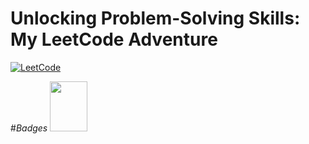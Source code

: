 # Unlocking Problem-Solving Skills: My LeetCode Adventure
[![LeetCode](https://img.shields.io/badge/LeetCode-a_vinay-7C8BC7?style=for-the-badge&logo=leetcode)](https://leetcode.com/a_vinay/)

#*Badges*
<img src="https://assets.leetcode.com/static_assets/marketing/lg50.png" width=60 height=80>